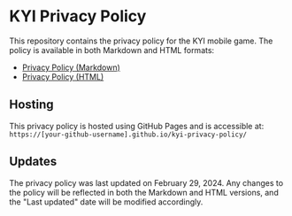 # KYI Privacy Policy

This repository contains the privacy policy for the KYI mobile game. The policy is available in both Markdown and HTML formats:

- [Privacy Policy (Markdown)](PRIVACY_POLICY.md)
- [Privacy Policy (HTML)](index.html)

## Hosting

This privacy policy is hosted using GitHub Pages and is accessible at: `https://[your-github-username].github.io/kyi-privacy-policy/`

## Updates

The privacy policy was last updated on February 29, 2024. Any changes to the policy will be reflected in both the Markdown and HTML versions, and the "Last updated" date will be modified accordingly. 